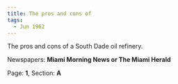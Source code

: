 ```yaml
---  
title: The pros and cons of  
tags:  
  - Jun 1962  
---  
```

  
The pros and cons of a South Dade oil refinery.  
  
Newspapers: **Miami Morning News or The Miami Herald**  
  
Page: **1**, Section: **A** 
